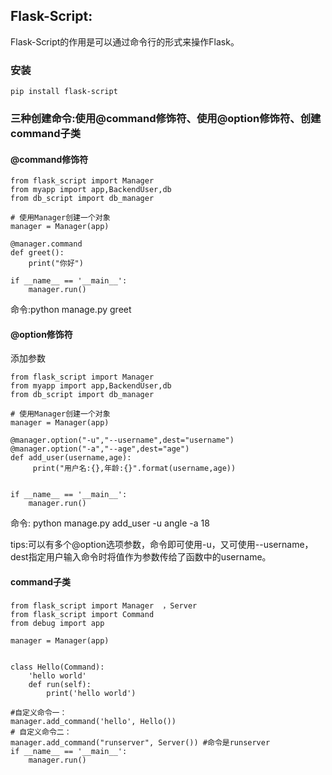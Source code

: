 ## Flask-Script:

Flask-Script的作用是可以通过命令行的形式来操作Flask。

### 安装

```
pip install flask-script
```

### 三种创建命令:使用@command修饰符、使用@option修饰符、创建command子类

#### @command修饰符

```
from flask_script import Manager
from myapp import app,BackendUser,db
from db_script import db_manager

# 使用Manager创建一个对象
manager = Manager(app)

@manager.command
def greet():
    print("你好")

if __name__ == '__main__':
    manager.run()
```

命令:python manage.py greet

#### @option修饰符

添加参数

```
from flask_script import Manager
from myapp import app,BackendUser,db
from db_script import db_manager

# 使用Manager创建一个对象
manager = Manager(app)

@manager.option("-u","--username",dest="username")
@manager.option("-a","--age",dest="age")
def add_user(username,age):
     print("用户名:{},年龄:{}".format(username,age))


if __name__ == '__main__':
    manager.run()
```

命令: python manage.py add\_user  -u angle -a 18

tips:可以有多个@option选项参数，命令即可使用-u，又可使用--username，dest指定用户输入命令时将值作为参数传给了函数中的username。

#### command子类

```
from flask_script import Manager  ，Server
from flask_script import Command  
from debug import app  
  
manager = Manager(app)  


class Hello(Command):
    'hello world'
    def run(self):
        print('hello world')

#自定义命令一：
manager.add_command('hello', Hello())
# 自定义命令二：
manager.add_command("runserver", Server()) #命令是runserver
if __name__ == '__main__':  
    manager.run()  
```



```

```



